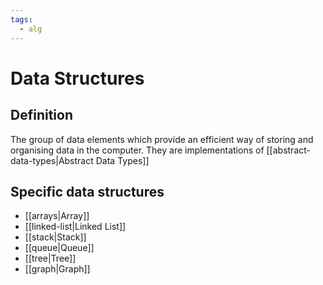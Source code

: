 ```yaml
---
tags:
  - alg
---
```

# Data Structures
## Definition
The group of data elements which provide an efficient way of storing and organising data in the computer. They are implementations of [[abstract-data-types|Abstract Data Types]]

## Specific data structures
- [[arrays|Array]]
- [[linked-list|Linked List]]
- [[stack|Stack]]
- [[queue|Queue]]
- [[tree|Tree]]
- [[graph|Graph]]

